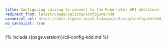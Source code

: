 ```yaml
---
title: Configuring calicoq to connect to the Kubernetes API datastore
redirect_from: latest/usage/calicoq/configure/kdd
canonical_url: https://docs.tigera.io/v2.1/usage/calicoq/configure/kdd
no_canonical: true
---
```



{% include {{page.version}}/cli-config-kdd.md %}


